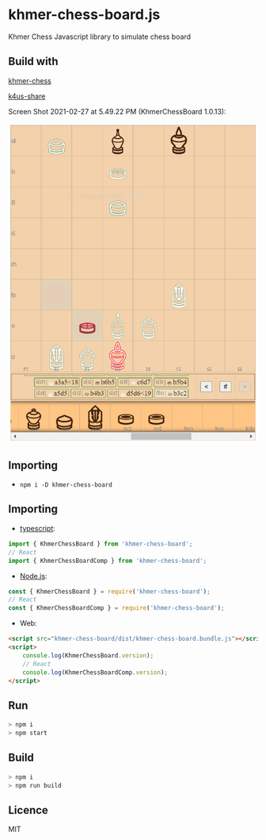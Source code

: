 # khmer-chess-board.js

Khmer Chess Javascript library to simulate chess board

## Build with

[khmer-chess](https://github.com/K4us/khmer-chess.js)

[k4us-share](https://github.com/K4us/share)

Screen Shot 2021-02-27 at 5.49.22 PM (KhmerChessBoard 1.0.13):

![alt text](./example/Screen%20Shot%202021-02-27%20at%205.49.22%20PM.png "Logo Title Text 1")

## Importing

* `npm i -D khmer-chess-board`

## Importing

* [typescript](https://www.typescriptlang.org/): 
```typescript
import { KhmerChessBoard } from 'khmer-chess-board';
// React
import { KhmerChessBoardComp } from 'khmer-chess-board';
```
* [Node.js](https://nodejs.org/en/): 
```javascript
const { KhmerChessBoard } = require('khmer-chess-board');
// React
const { KhmerChessBoardComp } = require('khmer-chess-board');
```
* Web: 
```html
<script src="khmer-chess-board/dist/khmer-chess-board.bundle.js"></script>
<script>
    console.log(KhmerChessBoard.version);
    // React
    console.log(KhmerChessBoardComp.version);
</script>
```

## Run

```bash
> npm i
> npm start
```

## Build

```bash
> npm i
> npm run build
```

## Licence

MIT
